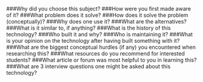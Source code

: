 ###Why did you choose this subject?
###How were you first made aware of it?
###What problem does it solve?
###How does it solve the problem (conceptually)?
###Why does one use it?
###What are the alternatives?
###What is it similar to, if anything?
###What is the history of this technology?
###Who built it and why?
###Who is maintaining it?
###What is your opinion on the technology after having built something with it?
###What are the biggest conceptual hurdles (if any) you encountered when researching this?
###What resources do you recommend for interested students?
###What article or forum was most helpful to you in learning this?
###What are 3 interview questions one might be asked about this technology?
